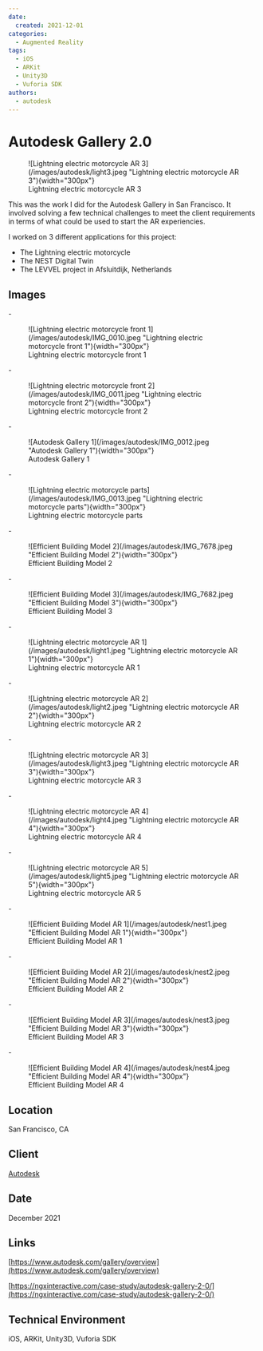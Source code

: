 ```yaml
---
date:
  created: 2021-12-01
categories:
  - Augmented Reality
tags:
  - iOS
  - ARKit
  - Unity3D
  - Vuforia SDK
authors:
  - autodesk
---
```


# Autodesk Gallery 2.0

<figure markdown> ![Lightning electric motorcycle AR 3](/images/autodesk/light3.jpeg "Lightning electric motorcycle AR 3"){width="300px"} <figcaption>Lightning electric motorcycle AR 3</figcaption></figure>

This was the work I did for the Autodesk Gallery in San Francisco. It involved solving a few technical
challenges to meet the client requirements in terms of what could be used to start the AR experiencies.

<!-- more -->

I worked on 3 different applications for this project:

- The Lightning electric motorcycle
- The NEST Digital Twin
- The LEVVEL project in Afsluitdijk, Netherlands

## Images

<div class="grid cards" markdown>
- <figure markdown> ![Lightning electric motorcycle front 1](/images/autodesk/IMG_0010.jpeg "Lightning electric motorcycle front 1"){width="300px"} <figcaption>Lightning electric motorcycle front 1</figcaption></figure>
- <figure markdown> ![Lightning electric motorcycle front 2](/images/autodesk/IMG_0011.jpeg "Lightning electric motorcycle front 2"){width="300px"} <figcaption>Lightning electric motorcycle front 2</figcaption></figure>
- <figure markdown> ![Autodesk Gallery 1](/images/autodesk/IMG_0012.jpeg "Autodesk Gallery 1"){width="300px"} <figcaption>Autodesk Gallery 1</figcaption></figure>
- <figure markdown> ![Lightning electric motorcycle parts](/images/autodesk/IMG_0013.jpeg "Lightning electric motorcycle parts"){width="300px"} <figcaption>Lightning electric motorcycle parts</figcaption></figure>
- <figure markdown> ![Efficient Building Model 2](/images/autodesk/IMG_7678.jpeg "Efficient Building Model 2"){width="300px"} <figcaption>Efficient Building Model 2</figcaption></figure>
- <figure markdown> ![Efficient Building Model 3](/images/autodesk/IMG_7682.jpeg "Efficient Building Model 3"){width="300px"} <figcaption>Efficient Building Model 3</figcaption></figure>
- <figure markdown> ![Lightning electric motorcycle AR 1](/images/autodesk/light1.jpeg "Lightning electric motorcycle AR 1"){width="300px"} <figcaption>Lightning electric motorcycle AR 1</figcaption></figure>
- <figure markdown> ![Lightning electric motorcycle AR 2](/images/autodesk/light2.jpeg "Lightning electric motorcycle AR 2"){width="300px"} <figcaption>Lightning electric motorcycle AR 2</figcaption></figure>
- <figure markdown> ![Lightning electric motorcycle AR 3](/images/autodesk/light3.jpeg "Lightning electric motorcycle AR 3"){width="300px"} <figcaption>Lightning electric motorcycle AR 3</figcaption></figure>
- <figure markdown> ![Lightning electric motorcycle AR 4](/images/autodesk/light4.jpeg "Lightning electric motorcycle AR 4"){width="300px"} <figcaption>Lightning electric motorcycle AR 4</figcaption></figure>
- <figure markdown> ![Lightning electric motorcycle AR 5](/images/autodesk/light5.jpeg "Lightning electric motorcycle AR 5"){width="300px"} <figcaption>Lightning electric motorcycle AR 5</figcaption></figure>
- <figure markdown> ![Efficient Building Model AR 1](/images/autodesk/nest1.jpeg "Efficient Building Model AR 1"){width="300px"} <figcaption>Efficient Building Model AR 1</figcaption></figure>
- <figure markdown> ![Efficient Building Model AR 2](/images/autodesk/nest2.jpeg "Efficient Building Model AR 2"){width="300px"} <figcaption>Efficient Building Model AR 2</figcaption></figure>
- <figure markdown> ![Efficient Building Model AR 3](/images/autodesk/nest3.jpeg "Efficient Building Model AR 3"){width="300px"} <figcaption>Efficient Building Model AR 3</figcaption></figure>
- <figure markdown> ![Efficient Building Model AR 4](/images/autodesk/nest4.jpeg "Efficient Building Model AR 4"){width="300px"} <figcaption>Efficient Building Model AR 4</figcaption></figure>
</div>

## Location
San Francisco, CA

## Client
[Autodesk](https://www.autodesk.com)

## Date
December 2021

## Links
[https://www.autodesk.com/gallery/overview](https://www.autodesk.com/gallery/overview)

[https://ngxinteractive.com/case-study/autodesk-gallery-2-0/](https://ngxinteractive.com/case-study/autodesk-gallery-2-0/)

## Technical Environment
iOS, ARKit, Unity3D, Vuforia SDK

